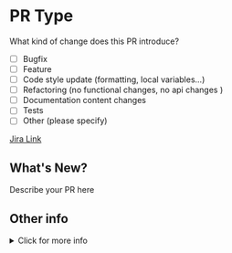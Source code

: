 # PR Type

What kind of change does this PR introduce?

- [ ] Bugfix
- [ ] Feature
- [ ] Code style update (formatting, local variables...)
- [ ] Refactoring (no functional changes, no api changes )
- [ ] Documentation content changes
- [ ] Tests
- [ ] Other (please specify)

[Jira Link](https://sysdig.atlassian.net/browse/DEVOPS-XXX)

## What's New?

Describe your PR here

## Other info

<details>
  <summary>Click for more info</summary>

```diff
Your diff here
```
</details>

